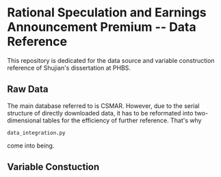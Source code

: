 # Rational Speculation and Earnings Announcement Premium -- Data Reference
This repository is dedicated for the data source and variable construction reference of Shujian's dissertation at PHBS.

## Raw Data
The main database referred to is CSMAR. However, due to the serial structure of directly downloaded data, it has to be reformated into two-dimensional tables for the efficiency of further reference. That's why
```
data_integration.py
```
come into being.

## Variable Constuction
